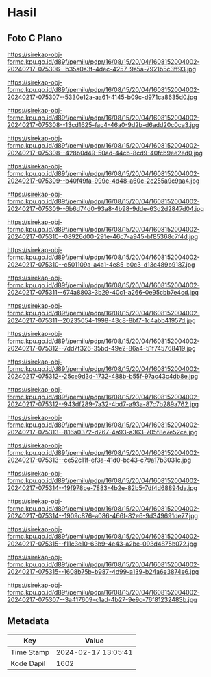 # Hasil

## Foto C Plano

https://sirekap-obj-formc.kpu.go.id/d89f/pemilu/pdpr/16/08/15/20/04/1608152004002-20240217-075306--b35a0a3f-4dec-4257-9a5a-7921b5c3ff93.jpg

https://sirekap-obj-formc.kpu.go.id/d89f/pemilu/pdpr/16/08/15/20/04/1608152004002-20240217-075307--5330e12a-aa61-4145-b09c-d971ca8635d0.jpg

https://sirekap-obj-formc.kpu.go.id/d89f/pemilu/pdpr/16/08/15/20/04/1608152004002-20240217-075308--13cd1625-fac4-46a0-9d2b-d6add20c0ca3.jpg

https://sirekap-obj-formc.kpu.go.id/d89f/pemilu/pdpr/16/08/15/20/04/1608152004002-20240217-075308--428b0d49-50ad-44cb-8cd9-40fcb9ee2ed0.jpg

https://sirekap-obj-formc.kpu.go.id/d89f/pemilu/pdpr/16/08/15/20/04/1608152004002-20240217-075309--b40f49fa-999e-4d48-a60c-2c255a9c9aa4.jpg

https://sirekap-obj-formc.kpu.go.id/d89f/pemilu/pdpr/16/08/15/20/04/1608152004002-20240217-075309--6b6d74d0-93a8-4b98-9dde-63d2d2847d04.jpg

https://sirekap-obj-formc.kpu.go.id/d89f/pemilu/pdpr/16/08/15/20/04/1608152004002-20240217-075310--08926d00-291e-46c7-a945-bf85368c7f4d.jpg

https://sirekap-obj-formc.kpu.go.id/d89f/pemilu/pdpr/16/08/15/20/04/1608152004002-20240217-075310--c501109a-a4a1-4e85-b0c3-d13c489b9187.jpg

https://sirekap-obj-formc.kpu.go.id/d89f/pemilu/pdpr/16/08/15/20/04/1608152004002-20240217-075311--674a8803-3b29-40c1-a266-0e95cbb7e4cd.jpg

https://sirekap-obj-formc.kpu.go.id/d89f/pemilu/pdpr/16/08/15/20/04/1608152004002-20240217-075311--20235054-1998-43c8-8bf7-1c4abb41957d.jpg

https://sirekap-obj-formc.kpu.go.id/d89f/pemilu/pdpr/16/08/15/20/04/1608152004002-20240217-075312--7dd7f326-35bd-49e2-86a4-51f745768419.jpg

https://sirekap-obj-formc.kpu.go.id/d89f/pemilu/pdpr/16/08/15/20/04/1608152004002-20240217-075312--25ce9d3d-1732-488b-b55f-97ac43c4db8e.jpg

https://sirekap-obj-formc.kpu.go.id/d89f/pemilu/pdpr/16/08/15/20/04/1608152004002-20240217-075312--943df289-7a32-4bd7-a93a-87c7b289a762.jpg

https://sirekap-obj-formc.kpu.go.id/d89f/pemilu/pdpr/16/08/15/20/04/1608152004002-20240217-075313--816a0372-d267-4a93-a363-705f8e7e52ce.jpg

https://sirekap-obj-formc.kpu.go.id/d89f/pemilu/pdpr/16/08/15/20/04/1608152004002-20240217-075313--ce52c11f-ef3a-41d0-bc43-c79a17b3031c.jpg

https://sirekap-obj-formc.kpu.go.id/d89f/pemilu/pdpr/16/08/15/20/04/1608152004002-20240217-075314--19f978be-7883-4b2e-82b5-7df4d68894da.jpg

https://sirekap-obj-formc.kpu.go.id/d89f/pemilu/pdpr/16/08/15/20/04/1608152004002-20240217-075314--1909c876-a086-466f-82e6-9d349691de77.jpg

https://sirekap-obj-formc.kpu.go.id/d89f/pemilu/pdpr/16/08/15/20/04/1608152004002-20240217-075315--f11c3e10-63b9-4e43-a2be-093d4875b072.jpg

https://sirekap-obj-formc.kpu.go.id/d89f/pemilu/pdpr/16/08/15/20/04/1608152004002-20240217-075315--1608b75b-b987-4d99-a139-b24a6e3874e6.jpg

https://sirekap-obj-formc.kpu.go.id/d89f/pemilu/pdpr/16/08/15/20/04/1608152004002-20240217-075307--3a417609-c1ad-4b27-9e9c-76f81232483b.jpg


## Metadata

| Key        | Value               |
| ---------- | ------------------- |
| Time Stamp | 2024-02-17 13:05:41 |
| Kode Dapil | 1602                |



